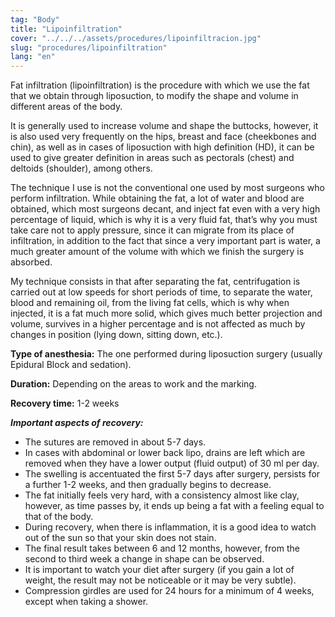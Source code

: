 ```yaml
---
tag: "Body"
title: "Lipoinfiltration"
cover: "../../../assets/procedures/lipoinfiltracion.jpg"
slug: "procedures/lipoinfiltration"
lang: "en"
---
```


Fat infiltration (lipoinfiltration) is the procedure with which we use the fat that we obtain through liposuction, to modify the shape and volume in different areas of the body.

It is generally used to increase volume and shape the buttocks, however, it is also used very frequently on the hips, breast and face (cheekbones and chin), as well as in cases of liposuction with high definition (HD), it can be used to give greater definition in areas such as pectorals (chest) and deltoids (shoulder), among others.

The technique I use is not the conventional one used by most surgeons who perform infiltration. While obtaining the fat, a lot of water and blood are obtained, which most surgeons decant, and inject fat even with a very high percentage of liquid, which is why it is a very fluid fat, that’s why you must take care not to apply pressure, since it can migrate from its place of infiltration, in addition to the fact that since a very important part is water, a much greater amount of the volume with which we finish the surgery is absorbed.

My technique consists in that after separating the fat, centrifugation is carried out at low speeds for short periods of time, to separate the water, blood and remaining oil, from the living fat cells, which is why when injected, it is a fat much more solid, which gives much better projection and volume, survives in a higher percentage and is not affected as much by changes in position (lying down, sitting down, etc.).

**Type of anesthesia:** The one performed during liposuction surgery (usually Epidural Block and sedation).

**Duration:** Depending on the areas to work and the marking.

**Recovery time:** 1-2 weeks

**_Important aspects of recovery:_**

- The sutures are removed in about 5-7 days.
- In cases with abdominal or lower back lipo, drains are left which are removed when they have a lower output (fluid output) of 30 ml per day.
- The swelling is accentuated the first 5-7 days after surgery, persists for a further 1-2 weeks, and then gradually begins to decrease.
- The fat initially feels very hard, with a consistency almost like clay, however, as time passes by, it ends up being a fat with a feeling equal to that of the body.
- During recovery, when there is inflammation, it is a good idea to watch out of the sun so that your skin does not stain.
- The final result takes between 6 and 12 months, however, from the second to third week a change in shape can be observed.
- It is important to watch your diet after surgery (if you gain a lot of weight, the result may not be noticeable or it may be very subtle).
- Compression girdles are used for 24 hours for a minimum of 4 weeks, except when taking a shower.
